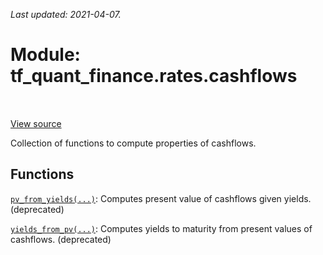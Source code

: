<!--
This file is generated by a tool. Do not edit directly.
For open-source contributions the docs will be updated automatically.
-->

*Last updated: 2021-04-07.*

<div itemscope itemtype="http://developers.google.com/ReferenceObject">
<meta itemprop="name" content="tf_quant_finance.rates.cashflows" />
<meta itemprop="path" content="Stable" />
</div>

# Module: tf_quant_finance.rates.cashflows

<!-- Insert buttons and diff -->

<table class="tfo-notebook-buttons tfo-api" align="left">
</table>

<a target="_blank" href="https://github.com/google/tf-quant-finance/blob/master/tf_quant_finance/rates/cashflows.py">View source</a>



Collection of functions to compute properties of cashflows.



## Functions

[`pv_from_yields(...)`](../../tf_quant_finance/rates/cashflows/pv_from_yields.md): Computes present value of cashflows given yields. (deprecated)

[`yields_from_pv(...)`](../../tf_quant_finance/rates/cashflows/yields_from_pv.md): Computes yields to maturity from present values of cashflows. (deprecated)

